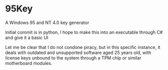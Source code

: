 # 95Key
A Windows 95 and NT 4.0 key generator

Initial commit is in python, I hope to make this into an executable through C# and give it a basic UI

Let me be clear that I do not condone piracy, but in this specific instance, it deals with outdated and unsupported software aged 25 years old, with license keys unbound to the system through a TPM chip or similar motherboard modules.
